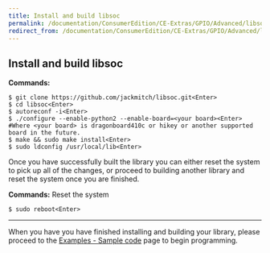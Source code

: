 ```yaml
---
title: Install and build libsoc
permalink: /documentation/ConsumerEdition/CE-Extras/GPIO/Advanced/libsoc-install/
redirect_from: /documentation/ConsumerEdition/CE-Extras/GPIO/Advanced/libsoc-install/README.md/
---
```

## Install and build libsoc

**Commands:**

```shell
$ git clone https://github.com/jackmitch/libsoc.git<Enter>
$ cd libsoc<Enter>
$ autoreconf -i<Enter>
$ ./configure --enable-python2 --enable-board=<your board><Enter>
#Where <your board> is dragonboard410c or hikey or another supported board in the future.
$ make && sudo make install<Enter>
$ sudo ldconfig /usr/local/lib<Enter>
```

Once you have successfully built the library you can either reset the system to pick up all of the changes, or proceed to building another library and reset the system once you are finished.

**Commands:** Reset the system

```shell
$ sudo reboot<Enter>
```

***

When you have you have finished installing and building your library, please proceed to the [Examples - Sample code](../../Examples/) page to begin programming.
